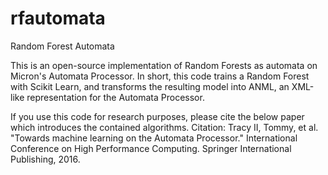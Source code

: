 # rfautomata
Random Forest Automata

This is an open-source implementation of Random Forests as automata on Micron's Automata Processor. In short, this code trains a Random Forest with Scikit Learn, and transforms the resulting model into ANML, an XML-like representation for the Automata Processor.

If you use this code for research purposes, please cite the below paper which introduces the contained algorithms.
Citation:
Tracy II, Tommy, et al. "Towards machine learning on the Automata Processor." International Conference on High Performance Computing. Springer International Publishing, 2016.
